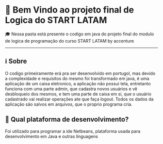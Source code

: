# :round_pushpin: Bem Vindo ao projeto final de Logica do START LATAM
        
  :mortar_board: Nessa pasta está presente o codigo em java do projeto final do modulo de logica de programação do curso START LATAM by accenture
***
 
 ## ℹ Sobre
  O codigo primeiramente erá pra ser desenvolvido em portugol, mas devido a complexidade e requisitos do mesmo foi transformado em java, é uma aplicação de um caixa eletronico, a aplicação não possui tela, entretanto funciona com uma parte admin, que cadastra novos usuários e vê desbloqueio dos mesmos, e tem uma parte de caixa em si, que o usuário cadastrado vai realizar operações ate que faça logout. Todos os dados da aplicação são salvos em arquivos, que o proprio programa cria.

## :balloon: Qual plataforma de desenvolvimento?
  Foi utilizado para programar a ide Netbeans, plataforma usada para desenvolvimento em Java e outras linguagens
